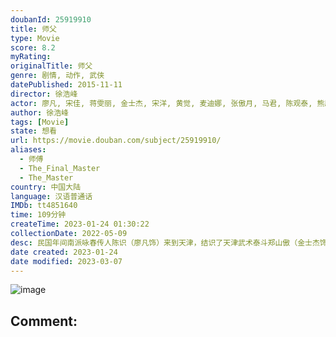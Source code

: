 ```yaml
---
doubanId: 25919910
title: 师父
type: Movie
score: 8.2
myRating: 
originalTitle: 师父
genre: 剧情, 动作, 武侠
datePublished: 2015-11-11
director: 徐浩峰
actor: 廖凡, 宋佳, 蒋雯丽, 金士杰, 宋洋, 黄觉, 麦迪娜, 张傲月, 马君, 陈观泰, 熊欣欣, 戴立忍, 裘继戎, 李博, 邹家豪, 卡丽娜, 赵贵祥, 李春遂, 张蒙生, 彭志, 刘洪林, 王宝山, 刘子威, 陈韦然, 赵峥, 李桂生, 薄冰, 谢勇, 尚言生, 杨晓波, 刘妙, 艾琳, 刘新义, 安东·夏波瓦洛, 李一明, 李光复, 闫长海, 杜月, 高肖雅, 鲁冠廷, 柳青伶, 崔陆萌, 王星凯, 冯启龙, 任思扬, 秦伯坤, 赵英龙, 徐悦, 陈大成, 达伦·格罗夫纳, 乔鸣麟
author: 徐浩峰
tags: [Movie]
state: 想看
url: https://movie.douban.com/subject/25919910/
aliases:
  - 师傅
  - The_Final_Master
  - The_Master
country: 中国大陆
language: 汉语普通话
IMDb: tt4851640
time: 109分钟
createTime: 2023-01-24 01:30:22
collectionDate: 2022-05-09
desc: 民国年间南派咏春传人陈识（廖凡饰）来到天津，结识了天津武术泰斗郑山傲（金士杰饰），为在武术界开馆立足，郑山傲建议陈识用教徒弟踢馆的传统方式达成目的。几经周折，陈识娶了一名天津绝色女子赵国卉（宋佳...
date created: 2023-01-24
date modified: 2023-03-07
---
```


![image](p2554541437.jpg)

Comment:
---
